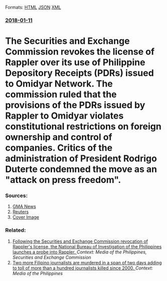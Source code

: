 
Formats: [HTML](/news/2018/01/11/the-securities-and-exchange-commission-revokes-the-license-of-rappler-over-its-use-of-philippine-depository-receipts-pdrs-issued-to-omidya.html)  [JSON](/news/2018/01/11/the-securities-and-exchange-commission-revokes-the-license-of-rappler-over-its-use-of-philippine-depository-receipts-pdrs-issued-to-omidya.json)  [XML](/news/2018/01/11/the-securities-and-exchange-commission-revokes-the-license-of-rappler-over-its-use-of-philippine-depository-receipts-pdrs-issued-to-omidya.xml)  

### [2018-01-11](/news/2018/01/11/index.md)

# The Securities and Exchange Commission revokes the license of Rappler over its use of Philippine Depository Receipts (PDRs) issued to Omidyar Network. The commission ruled that the provisions of the PDRs issued by Rappler to Omidyar violates constitutional restrictions on foreign ownership and control of companies. Critics of the administration of President Rodrigo Duterte condemned the move as an "attack on press freedom". 




### Sources:

1. [GMA News](https://www.gmanetwork.com/news/money/companies/639728/sec-revokes-rappler-s-certificate-of-incorporation/story/)
2. [Reuters](https://www.reuters.com/article/us-philippines-media/philippine-regulator-revokes-news-sites-license-over-ownership-rules-media-outraged-idUSKBN1F40TE)
2. [Cover Image](https://s3.reutersmedia.net/resources/r/?m=02&d=20180115&t=2&i=1222142075&w=1200&r=LYNXMPEE0E0V7)

### Related:

1. [Following the Securities and Exchange Commission revocation of Rappler's license, the National Bureau of Investigation of the Philippines launches a probe into Rappler. ](/news/2018/01/17/following-the-securities-and-exchange-commission-revocation-of-rappler-s-license-the-national-bureau-of-investigation-of-the-philippines-la.md) _Context: Media of the Philippines, Securities and Exchange Commission_
2. [Two more Filipino journalists are murdered in a span of two days adding to toll of more than a hundred journalists killed since 2000. ](/news/2017/08/7/two-more-filipino-journalists-are-murdered-in-a-span-of-two-days-adding-to-toll-of-more-than-a-hundred-journalists-killed-since-2000.md) _Context: Media of the Philippines_
